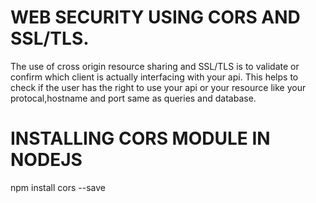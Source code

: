 # WEB SECURITY USING CORS AND SSL/TLS.
The use of cross origin resource sharing and SSL/TLS is to  validate or confirm which client is actually interfacing with your api. This helps to check if the user has the right to use your api or your resource like your protocal,hostname and port same as queries and database.

# INSTALLING CORS MODULE IN NODEJS
npm install cors --save


